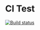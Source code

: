 # CI Test

[![Build status](https://ci.appveyor.com/api/projects/status/xp94dt8yuofc6qbl?svg=true)](https://ci.appveyor.com/project/Julie-T/typescript-2)